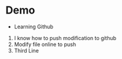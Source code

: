  # Demo

- Learning Github

1. I know how to push modification to github
2. Modify file online to push
3. Third Line
